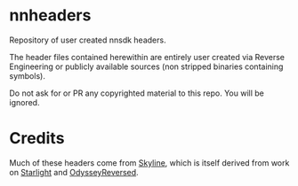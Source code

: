 # nnheaders
Repository of user created nnsdk headers.

The header files contained herewithin are entirely user created via Reverse Engineering or publicly available sources (non stripped binaries containing symbols).

Do not ask for or PR any copyrighted material to this repo. You will be ignored.

# Credits
Much of these headers come from [Skyline](https://github.com/shadowninja108/Skyline), which is itself derived from work on [Starlight](https://github.com/shadowninja108/Starlight) and [OdysseyReversed](https://github.com/shibbo/OdysseyReversed/).
